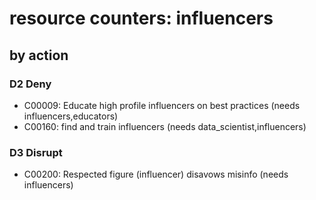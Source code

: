 # resource counters: influencers

## by action


### D2 Deny
* C00009: Educate high profile influencers on best practices (needs influencers,educators)
* C00160: find and train influencers (needs data_scientist,influencers)

### D3 Disrupt
* C00200: Respected figure (influencer) disavows misinfo (needs influencers)
